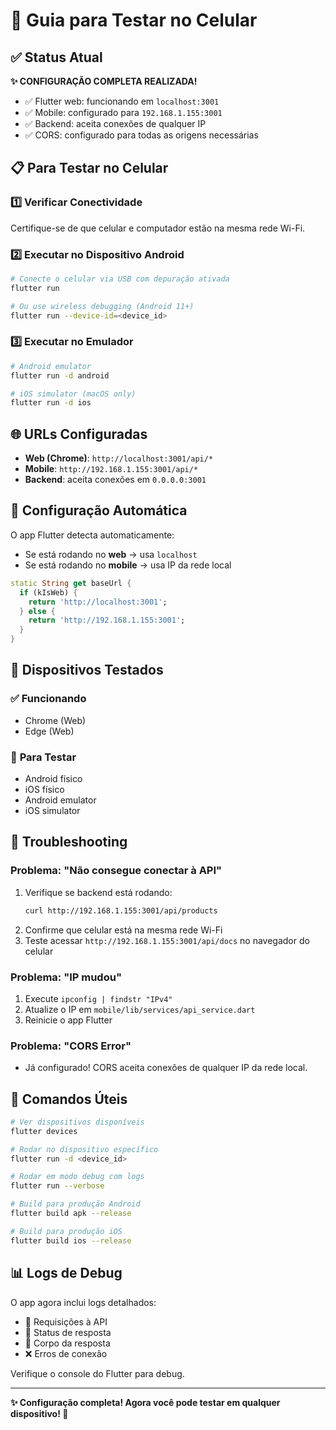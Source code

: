 # 📱 Guia para Testar no Celular

## ✅ Status Atual

**✨ CONFIGURAÇÃO COMPLETA REALIZADA!**

- ✅ Flutter web: funcionando em `localhost:3001`
- ✅ Mobile: configurado para `192.168.1.155:3001`
- ✅ Backend: aceita conexões de qualquer IP
- ✅ CORS: configurado para todas as origens necessárias

## 📋 Para Testar no Celular

### 1️⃣ **Verificar Conectividade**
Certifique-se de que celular e computador estão na mesma rede Wi-Fi.

### 2️⃣ **Executar no Dispositivo Android**
```bash
# Conecte o celular via USB com depuração ativada
flutter run

# Ou use wireless debugging (Android 11+)
flutter run --device-id=<device_id>
```

### 3️⃣ **Executar no Emulador**
```bash
# Android emulator
flutter run -d android

# iOS simulator (macOS only)  
flutter run -d ios
```

## 🌐 URLs Configuradas

- **Web (Chrome)**: `http://localhost:3001/api/*`
- **Mobile**: `http://192.168.1.155:3001/api/*`
- **Backend**: aceita conexões em `0.0.0.0:3001`

## 🔧 Configuração Automática

O app Flutter detecta automaticamente:
- Se está rodando no **web** → usa `localhost`
- Se está rodando no **mobile** → usa IP da rede local

```dart
static String get baseUrl {
  if (kIsWeb) {
    return 'http://localhost:3001';
  } else {
    return 'http://192.168.1.155:3001';
  }
}
```

## 📱 Dispositivos Testados

### ✅ **Funcionando**
- Chrome (Web)
- Edge (Web)

### 🔄 **Para Testar**
- Android físico
- iOS físico
- Android emulator
- iOS simulator

## 🐛 Troubleshooting

### **Problema: "Não consegue conectar à API"**
1. Verifique se backend está rodando:
   ```bash
   curl http://192.168.1.155:3001/api/products
   ```
2. Confirme que celular está na mesma rede Wi-Fi
3. Teste acessar `http://192.168.1.155:3001/api/docs` no navegador do celular

### **Problema: "IP mudou"**
1. Execute `ipconfig | findstr "IPv4"` 
2. Atualize o IP em `mobile/lib/services/api_service.dart`
3. Reinicie o app Flutter

### **Problema: "CORS Error"**
- Já configurado! CORS aceita conexões de qualquer IP da rede local.

## 🚀 Comandos Úteis

```bash
# Ver dispositivos disponíveis
flutter devices

# Rodar no dispositivo específico
flutter run -d <device_id>

# Rodar em modo debug com logs
flutter run --verbose

# Build para produção Android
flutter build apk --release

# Build para produção iOS
flutter build ios --release
```

## 📊 Logs de Debug

O app agora inclui logs detalhados:
- 🔄 Requisições à API
- 📡 Status de resposta  
- 📄 Corpo da resposta
- ❌ Erros de conexão

Verifique o console do Flutter para debug.

---

**✨ Configuração completa! Agora você pode testar em qualquer dispositivo! 📱**
